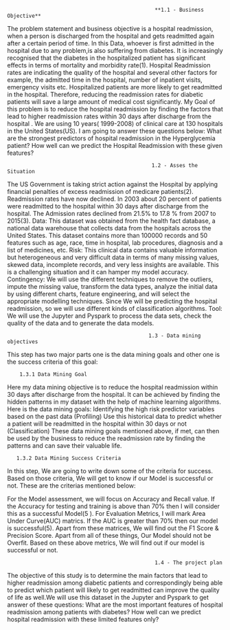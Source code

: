                                                     **1.1 - Business Objective**
The problem statement and business objective is a hospital readmission, when a person is discharged from the hospital and gets readmitted again after a certain period of time. In this Data, whoever is first admitted in the hospital due to any problem,is  also suffering from diabetes. It is increasingly recognised that the diabetes in the hospitalized patient has significant effects in terms of mortality and morbidity rate(1). Hospital Readmission rates are indicating the quality of the hospital and several other factors for example, the admitted time in the hospital, number of inpatient visits, emergency visits etc. Hospitalized patients are more likely to get readmitted in the hospital. Therefore, reducing the readmission rates for diabetic patients will save a large amount of medical cost significantly.
My Goal of this problem is to reduce the hospital readmission by finding the factors that lead to higher readmission rates within 30 days after discharge from the hospital . We are using 10 years( 1999-2008) of clinical care at 130 hospitals in the United States(US). I am going to answer these questions below:
What are the strongest predictors of hospital readmission in the Hyperglycemia patient?
 How well can we predict the Hospital Readmission with these given features? 
 
                                                   1.2 - Asses the Situation 
                                                   
The US Government is taking strict action against the Hospital by applying financial penalties of excess readmission of medicare patients(2). Readmission rates have now declined. In 2003 about 20 percent of patients were readmitted to the hospital within 30 days after discharge from the hospital. The Admission rates declined from 21.5% to 17.8 % from 2007 to 2015(3).
Data: This dataset was obtained from the health fact database, a national data warehouse that collects data from the hospitals across the United States. This dataset contains more than 100000 records and 50 features such as age, race, time in hospital, lab procedures, diagnosis and a list of medicines, etc. 
Risk:  This clinical data contains valuable information but heterogeneous and very difficult data in terms of many missing values, skewed data, incomplete records, and very less insights are available. This is a challenging situation and it can hamper my model accuracy.
Contingency:   We will use the different techniques to remove the outliers, impute the missing value, transform the data types, analyze the initial data by using different charts, feature engineering, and will select the appropriate modelling techniques. Since We will be predicting the hospital readmission, so we will use different kinds of classification algorithms. 
Tool: We will use the Jupyter and Pyspark to process the data sets, check the quality of the data and to generate the data models.

                                                  1.3 - Data mining objectives
                                                  
This step has two major parts one is the data mining goals and other one is the success criteria of this goal:

        1.3.1 Data Mining Goal
Here my data mining objective is to reduce the hospital readmission within 30 days after discharge from the hospital. It can be achieved by finding the hidden patterns in my dataset with the help of machine learning algorithms. Here is the data mining goals:
Identifying the high risk predictor variables based on the past data (Profiling)
Use this historical data to predict whether a patient will be readmitted in the hospital within 30 days or not (Classification)
These data mining goals mentioned above, if met, can then be used by the business to reduce the readmission rate by finding the patterns and can save their valuable life.


       1.3.2 Data Mining Success Criteria

In this step, We are going to write down some of the criteria for success. Based on those criteria, We will get to know if our Model is successful or not. These are the criterias mentioned below:


For the Model assessment, we will focus on Accuracy and Recall value.
If the Accuracy for testing and training is above than 70% then I will consider this as a successful Model(5 ). 
For Evaluation Metrics, I will mark Area Under Curve(AUC) matrics.
If the AUC  is greater than 70% then our model is successful(5).
Apart from these matrices, We will find out the F1 Score & Precision Score.
Apart from all of these things, Our Model should not be Overfit.
Based on these above metrics, We will find out if our model is successful or not.

                                                    1.4 - The project plan
The objective of this study is to determine the main factors that lead to higher readmission among diabetic patients and correspondingly being able to predict which patient will likely to get readmitted can improve the quality of life as well.We will use this dataset in the Jupyter and Pyspark to get answer of these questions: 
What are the most important features of hospital readmission among patients with diabetes?
How well can we predict hospital readmission with these limited features only?

